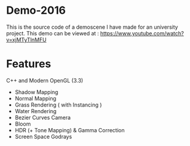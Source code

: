 # Demo-2016

This is the source code of a demoscene I have made for an university project.
This demo can be viewed at : https://www.youtube.com/watch?v=xjMTyTlnMFU

# Features

C++ and Modern OpenGL (3.3)

- Shadow Mapping
- Normal Mapping
- Grass Rendering ( with Instancing )
- Water Rendering
- Bezier Curves Camera
- Bloom
- HDR (+ Tone Mapping) & Gamma Correction 
- Screen Space Godrays
